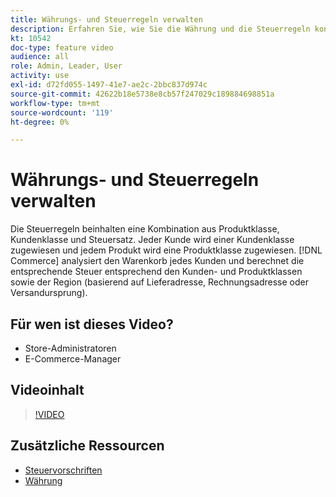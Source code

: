 ```yaml
---
title: Währungs- und Steuerregeln verwalten
description: Erfahren Sie, wie Sie die Währung und die Steuerregeln konfigurieren, die [!DNL Commerce] verwendet , um die entsprechende Steuer entsprechend den Kunden- und Produktklassen zu berechnen.
kt: 10542
doc-type: feature video
audience: all
role: Admin, Leader, User
activity: use
exl-id: d72fd055-1497-41e7-ae2c-2bbc837d974c
source-git-commit: 42622b18e5738e8cb57f247029c189884698851a
workflow-type: tm+mt
source-wordcount: '119'
ht-degree: 0%

---
```


# Währungs- und Steuerregeln verwalten

Die Steuerregeln beinhalten eine Kombination aus Produktklasse, Kundenklasse und Steuersatz. Jeder Kunde wird einer Kundenklasse zugewiesen und jedem Produkt wird eine Produktklasse zugewiesen. [!DNL Commerce] analysiert den Warenkorb jedes Kunden und berechnet die entsprechende Steuer entsprechend den Kunden- und Produktklassen sowie der Region (basierend auf Lieferadresse, Rechnungsadresse oder Versandursprung).

## Für wen ist dieses Video?

- Store-Administratoren
- E-Commerce-Manager

## Videoinhalt

>[!VIDEO](https://video.tv.adobe.com/v/343657?quality=12&learn=on)

## Zusätzliche Ressourcen

- [Steuervorschriften](https://docs.magento.com/user-guide/tax/tax-rules.html)
- [Währung](https://docs.magento.com/user-guide/stores/currency.html)
